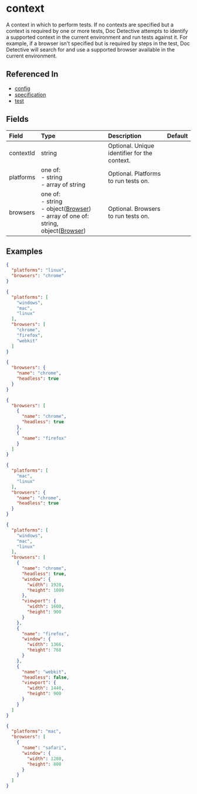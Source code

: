 
# context

A context in which to perform tests. If no contexts are specified but a context is required by one or more tests, Doc Detective attempts to identify a supported context in the current environment and run tests against it. For example, if a browser isn't specified but is required by steps in the test, Doc Detective will search for and use a supported browser available in the current environment.

## Referenced In

- [config](/docs/references/schemas/config)
- [specification](/docs/references/schemas/specification)
- [test](/docs/references/schemas/test)

## Fields

Field | Type | Description | Default
:-- | :-- | :-- | :--
contextId | string | Optional. Unique identifier for the context. | 
platforms | one of:<br/>- string<br/>- array of string | Optional. Platforms to run tests on. | 
browsers | one of:<br/>- string<br/>- object([Browser](/docs/references/schemas/Browser))<br/>- array of one of: string, object([Browser](/docs/references/schemas/Browser)) | Optional. Browsers to run tests on. | 

## Examples

```json
{
  "platforms": "linux",
  "browsers": "chrome"
}
```

```json
{
  "platforms": [
    "windows",
    "mac",
    "linux"
  ],
  "browsers": [
    "chrome",
    "firefox",
    "webkit"
  ]
}
```

```json
{
  "browsers": {
    "name": "chrome",
    "headless": true
  }
}
```

```json
{
  "browsers": [
    {
      "name": "chrome",
      "headless": true
    },
    {
      "name": "firefox"
    }
  ]
}
```

```json
{
  "platforms": [
    "mac",
    "linux"
  ],
  "browsers": {
    "name": "chrome",
    "headless": true
  }
}
```

```json
{
  "platforms": [
    "windows",
    "mac",
    "linux"
  ],
  "browsers": [
    {
      "name": "chrome",
      "headless": true,
      "window": {
        "width": 1920,
        "height": 1080
      },
      "viewport": {
        "width": 1600,
        "height": 900
      }
    },
    {
      "name": "firefox",
      "window": {
        "width": 1366,
        "height": 768
      }
    },
    {
      "name": "webkit",
      "headless": false,
      "viewport": {
        "width": 1440,
        "height": 900
      }
    }
  ]
}
```

```json
{
  "platforms": "mac",
  "browsers": [
    {
      "name": "safari",
      "window": {
        "width": 1280,
        "height": 800
      }
    }
  ]
}
```
